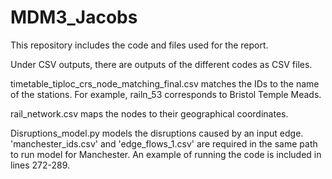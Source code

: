 # MDM3_Jacobs

This repository includes the code and files used for the report. 

Under CSV outputs, there are outputs of the different codes as CSV files.

timetable_tiploc_crs_node_matching_final.csv matches the IDs to the name of the stations. For example, railn_53 corresponds to Bristol Temple Meads. 

rail_network.csv maps the nodes to their geographical coordinates.

Disruptions_model.py models the disruptions caused by an input edge. 'manchester_ids.csv' and 'edge_flows_1.csv' are required in the same path to run model for Manchester. An example of running the code is included in lines 272-289.
